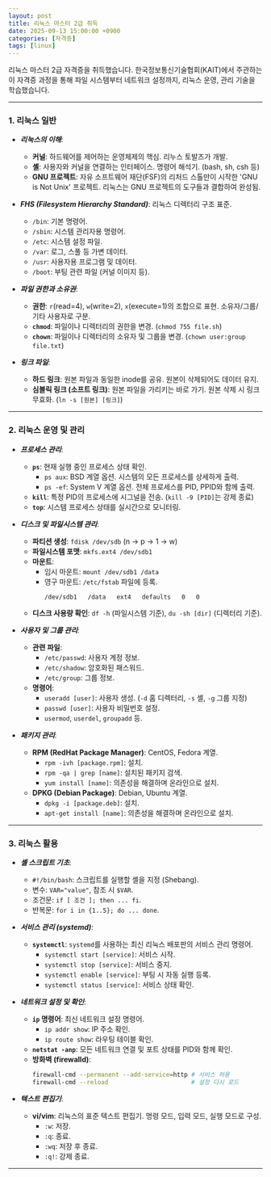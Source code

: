 ```yaml
---
layout: post
title: 리눅스 마스터 2급 취득
date: 2025-09-13 15:00:00 +0900
categories: [자격증]
tags: [linux]
---
```


리눅스 마스터 2급 자격증을 취득했습니다. 한국정보통신기술협회(KAIT)에서 주관하는 이 자격증 과정을 통해 파일 시스템부터 네트워크 설정까지, 리눅스 운영, 관리 기술을 학습했습니다.

---

### 1. 리눅스 일반

- ***리눅스의 이해***:
  - **커널**: 하드웨어를 제어하는 운영체제의 핵심. 리누스 토발즈가 개발.
  - **셸**: 사용자와 커널을 연결하는 인터페이스. 명령어 해석기. (bash, sh, csh 등)
  - **GNU 프로젝트**: 자유 소프트웨어 재단(FSF)의 리처드 스톨만이 시작한 'GNU is Not Unix' 프로젝트. 리눅스는 GNU 프로젝트의 도구들과 결합하여 완성됨.

- ***FHS (Filesystem Hierarchy Standard)***: 리눅스 디렉터리 구조 표준.
  - `/bin`: 기본 명령어.
  - `/sbin`: 시스템 관리자용 명령어.
  - `/etc`: 시스템 설정 파일.
  - `/var`: 로그, 스풀 등 가변 데이터.
  - `/usr`: 사용자용 프로그램 및 데이터.
  - `/boot`: 부팅 관련 파일 (커널 이미지 등).

- ***파일 권한과 소유권***:
  - **권한**: `r`(read=4), `w`(write=2), `x`(execute=1)의 조합으로 표현. 소유자/그룹/기타 사용자로 구분.
  - **`chmod`**: 파일이나 디렉터리의 권한을 변경. (`chmod 755 file.sh`)
  - **`chown`**: 파일이나 디렉터리의 소유자 및 그룹을 변경. (`chown user:group file.txt`)

- ***링크 파일***:
  - **하드 링크**: 원본 파일과 동일한 inode를 공유. 원본이 삭제되어도 데이터 유지.
  - **심볼릭 링크 (소프트 링크)**: 원본 파일을 가리키는 바로 가기. 원본 삭제 시 링크 무효화. (`ln -s [원본] [링크]`)

---

### 2. 리눅스 운영 및 관리

- ***프로세스 관리***:
  - **`ps`**: 현재 실행 중인 프로세스 상태 확인.
    - `ps aux`: BSD 계열 옵션. 시스템의 모든 프로세스를 상세하게 출력.
    - `ps -ef`: System V 계열 옵션. 전체 프로세스를 PID, PPID와 함께 출력.
  - **`kill`**: 특정 PID의 프로세스에 시그널을 전송. (`kill -9 [PID]`는 강제 종료)
  - **`top`**: 시스템 프로세스 상태를 실시간으로 모니터링.

- ***디스크 및 파일시스템 관리***:
  - **파티션 생성**: `fdisk /dev/sdb` (n -> p -> 1 -> w)
  - **파일시스템 포맷**: `mkfs.ext4 /dev/sdb1`
  - **마운트**:
    - 임시 마운트: `mount /dev/sdb1 /data`
    - 영구 마운트: `/etc/fstab` 파일에 등록.
      ```
      /dev/sdb1   /data   ext4   defaults   0   0
      ```
  - **디스크 사용량 확인**: `df -h` (파일시스템 기준), `du -sh [dir]` (디렉터리 기준).

- ***사용자 및 그룹 관리***:
  - **관련 파일**:
    - `/etc/passwd`: 사용자 계정 정보.
    - `/etc/shadow`: 암호화된 패스워드.
    - `/etc/group`: 그룹 정보.
  - **명령어**:
    - `useradd [user]`: 사용자 생성. (`-d` 홈 디렉터리, `-s` 셸, `-g` 그룹 지정)
    - `passwd [user]`: 사용자 비밀번호 설정.
    - `usermod`, `userdel`, `groupadd` 등.

- ***패키지 관리***:
  - **RPM (RedHat Package Manager)**: CentOS, Fedora 계열.
    - `rpm -ivh [package.rpm]`: 설치.
    - `rpm -qa | grep [name]`: 설치된 패키지 검색.
    - `yum install [name]`: 의존성을 해결하며 온라인으로 설치.
  - **DPKG (Debian Package)**: Debian, Ubuntu 계열.
    - `dpkg -i [package.deb]`: 설치.
    - `apt-get install [name]`: 의존성을 해결하며 온라인으로 설치.

---

### 3. 리눅스 활용

- ***셸 스크립트 기초***:
  - `#!/bin/bash`: 스크립트를 실행할 셸을 지정 (Shebang).
  - 변수: `VAR="value"`, 참조 시 `$VAR`.
  - 조건문: `if [ 조건 ]; then ... fi`.
  - 반복문: `for i in {1..5}; do ... done`.

- ***서비스 관리 (systemd)***:
  - **`systemctl`**: `systemd`를 사용하는 최신 리눅스 배포판의 서비스 관리 명령어.
    - `systemctl start [service]`: 서비스 시작.
    - `systemctl stop [service]`: 서비스 중지.
    - `systemctl enable [service]`: 부팅 시 자동 실행 등록.
    - `systemctl status [service]`: 서비스 상태 확인.

- ***네트워크 설정 및 확인***:
  - **`ip` 명령어**: 최신 네트워크 설정 명령어.
    - `ip addr show`: IP 주소 확인.
    - `ip route show`: 라우팅 테이블 확인.
  - **`netstat -anp`**: 모든 네트워크 연결 및 포트 상태를 PID와 함께 확인.
  - **방화벽 (firewalld)**:
    ```bash
    firewall-cmd --permanent --add-service=http # 서비스 허용
    firewall-cmd --reload                       # 설정 다시 로드
    ```

- ***텍스트 편집기***:
  - **vi/vim**: 리눅스의 표준 텍스트 편집기. 명령 모드, 입력 모드, 실행 모드로 구성.
    - `:w`: 저장.
    - `:q`: 종료.
    - `:wq`: 저장 후 종료.
    - `:q!`: 강제 종료.

<hr class="short-rule">